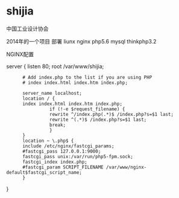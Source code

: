 # shijia
中国工业设计协会

2014年的一个项目
部署
liunx
nginx
php5.6
mysql
thinkphp3.2


NGINX配置

server {
          listen 80;
          root /var/www/shijia;

          # Add index.php to the list if you are using PHP
          # index index.html index.htm index.php;

          server_name localhost;
          location / {
          index index.html index.htm index.php;
                    if (!-e $request_filename) {
                    rewrite ^/index.php(.*)$ /index.php?s=$1 last;
                    rewrite ^(.*)$ /index.php?s=$1 last;
                    break;
                    }
          }
          location ~ \.php$ {
          include /etc/nginx/fastcgi_params;
          #fastcgi_pass 127.0.0.1:9000;
          fastcgi_pass unix:/var/run/php5-fpm.sock;
          fastcgi_index index.php;
          #fastcgi_param SCRIPT_FILENAME /var/www/nginx-default$fastcgi_script_name;
          }
}
